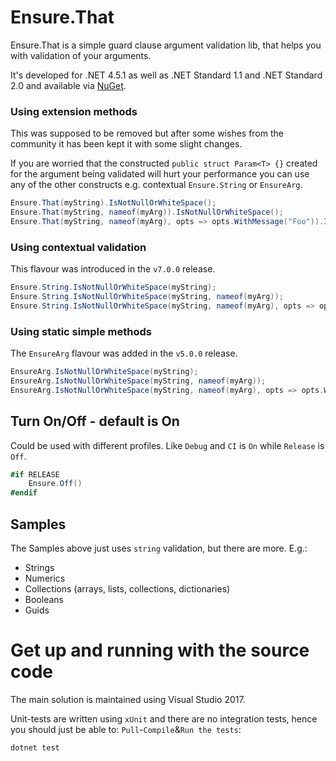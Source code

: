 # Ensure.That
Ensure.That is a simple guard clause argument validation lib, that helps you with validation of your arguments.

It's developed for .NET 4.5.1 as well as .NET Standard 1.1 and .NET Standard 2.0 and available via [NuGet](https://www.nuget.org/packages/ensure.that/).

### Using extension methods
This was supposed to be removed but after some wishes from the community it has been kept it with some slight changes.

If you are worried that the constructed `public struct Param<T> {}` created for the argument being validated will hurt your performance you can use any of the other constructs e.g. contextual `Ensure.String` or `EnsureArg`.

```csharp
Ensure.That(myString).IsNotNullOrWhiteSpace();
Ensure.That(myString, nameof(myArg)).IsNotNullOrWhiteSpace();
Ensure.That(myString, nameof(myArg), opts => opts.WithMessage("Foo")).IsNotNullOrWhiteSpace();
```

### Using contextual validation
This flavour was introduced in the `v7.0.0` release.

```csharp
Ensure.String.IsNotNullOrWhiteSpace(myString);
Ensure.String.IsNotNullOrWhiteSpace(myString, nameof(myArg));
Ensure.String.IsNotNullOrWhiteSpace(myString, nameof(myArg), opts => opts.WithMessage("Foo"));
```
### Using static simple methods
The `EnsureArg` flavour was added in the `v5.0.0` release.

```csharp
EnsureArg.IsNotNullOrWhiteSpace(myString);
EnsureArg.IsNotNullOrWhiteSpace(myString, nameof(myArg));
EnsureArg.IsNotNullOrWhiteSpace(myString, nameof(myArg), opts => opts.WithMessage("Foo"));
```

## Turn On/Off - default is On
Could be used with different profiles. Like `Debug` and `CI` is `On` while `Release` is `Off`.

```csharp
#if RELEASE
    Ensure.Off()
#endif
```

## Samples
The Samples above just uses `string` validation, but there are more. E.g.:

* Strings
* Numerics
* Collections (arrays, lists, collections, dictionaries)
* Booleans
* Guids

# Get up and running with the source code #
The main solution is maintained using Visual Studio 2017.

Unit-tests are written using `xUnit` and there are no integration tests, hence you should just be able to: `Pull`-`Compile`&`Run the tests`:

```
dotnet test
```
